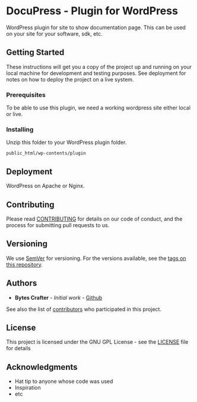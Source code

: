 # DocuPress - Plugin for WordPress

WordPress plugin for site to show documentation page. This can be used on your site for your software, sdk, etc.

## Getting Started

These instructions will get you a copy of the project up and running on your local machine for development and testing purposes. See deployment for notes on how to deploy the project on a live system.

### Prerequisites

To be able to use this plugin, we need a working wordpress site either local or live.

### Installing

Unzip this folder to your WordPress plugin folder.
```
public_html/wp-contents/plugin
```

## Deployment

WordPress on Apache or Nginx.

## Contributing

Please read [CONTRIBUTING](CONTRIBUTING) for details on our code of conduct, and the process for submitting pull requests to us.

## Versioning

We use [SemVer](http://semver.org/) for versioning. For the versions available, see the [tags on this repository](https://github.com/BytesCrafter). 

## Authors

* **Bytes Crafter** - *Initial work* - [Github](https://github.com/BytesCrafter/DocuPress-on-WordPress.git)

See also the list of [contributors](https://github.com/BytesCrafter) who participated in this project.

## License

This project is licensed under the GNU GPL License - see the [LICENSE](LICENSE) file for details

## Acknowledgments

* Hat tip to anyone whose code was used
* Inspiration
* etc